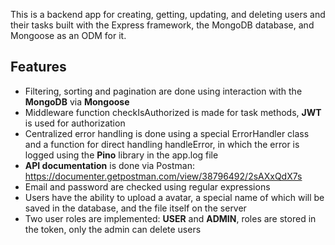 This is a backend app for creating, getting, updating, and deleting users and their tasks built with the Express framework, the MongoDB database, and Mongoose as an ODM for it.

## Features

+ Filtering, sorting and pagination are done using interaction with the **MongoDB** via **Mongoose**
+ Middleware function checkIsAuthorized is made for task methods, **JWT** is used for authorization
+ Centralized error handling is done using a special ErrorHandler class and a function for direct handling handleError, in which the error is logged using the **Pino** library in the app.log file
+ **API documentation** is done via Postman: https://documenter.getpostman.com/view/38796492/2sAXxQdX7s
+ Email and password are checked using regular expressions
+  Users have the ability to upload a avatar, a special name of which will be saved in the database, and the file itself on the server
+  Two user roles are implemented: **USER** and **ADMIN**, roles are stored in the token, only the admin can delete users
